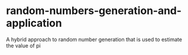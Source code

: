 # random-numbers-generation-and-application
A hybrid approach to random number generation that is used to estimate the value of pi

